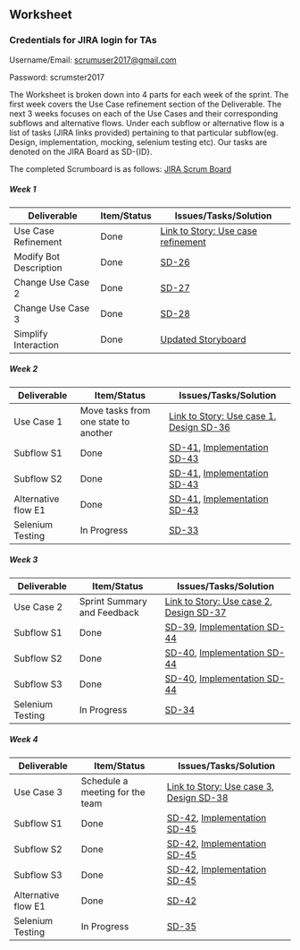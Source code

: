 ## Worksheet

### Credentials for JIRA login for TAs
Username/Email: scrumuser2017@gmail.com

Password: scrumster2017

The Worksheet is broken down into 4 parts for each week of the sprint. The first week covers the Use Case refinement section of the Deliverable. The next 3 weeks focuses on each of the Use Cases and their corresponding subflows and alternative flows. Under each subflow or alternative flow is a list of tasks (JIRA links provided) pertaining to that particular subflow(eg. Design, implementation, mocking, selenium testing etc). Our tasks are denoted on the JIRA Board as SD-{ID}.

The completed Scrumboard is as follows: [JIRA Scrum Board](https://scrumster.atlassian.net/secure/RapidBoard.jspa?rapidView=2&view=detail&selectedIssue=SD-24)

##### Week 1

| Deliverable   | Item/Status   |  Issues/Tasks/Solution
| ------------- | ------------  |  ------------
| Use Case Refinement      | Done          | [Link to Story: Use case refinement](https://scrumster.atlassian.net/browse/SD-25)
| Modify Bot Description      | Done             | [SD-26](https://scrumster.atlassian.net/browse/SD-26)
| Change Use Case 2     | Done             |  [SD-27](https://scrumster.atlassian.net/browse/SD-27)
| Change Use Case 3     | Done             |  [SD-28](https://scrumster.atlassian.net/browse/SD-28)
| Simplify Interaction      | Done             |  [Updated Storyboard](https://github.ncsu.edu/rmuddur/Scrumster/blob/master/images/scrumster-2-0-highres.png)

##### Week 2

| Deliverable   | Item/Status   |  Issues/Tasks/Solution
| ------------- | ------------  |  ------------
| Use Case 1     | Move tasks from one state to another          | [Link to Story: Use case 1](https://scrumster.atlassian.net/browse/SD-30), [Design SD-36](https://scrumster.atlassian.net/browse/SD-36)
| Subflow S1    | Done             |  [SD-41](https://scrumster.atlassian.net/browse/SD-41), [Implementation SD-43](https://scrumster.atlassian.net/browse/SD-43)
| Subflow S2     | Done            |  [SD-41](https://scrumster.atlassian.net/browse/SD-41), [Implementation SD-43](https://scrumster.atlassian.net/browse/SD-43)
| Alternative flow E1     | Done             | [SD-41](https://scrumster.atlassian.net/browse/SD-41), [Implementation SD-43](https://scrumster.atlassian.net/browse/SD-43)
| Selenium Testing      | In Progress             | [SD-33](https://scrumster.atlassian.net/browse/SD-33)

##### Week 3

| Deliverable   | Item/Status   |  Issues/Tasks/Solution
| ------------- | ------------  |  ------------
| Use Case 2     | Sprint Summary and Feedback          | [Link to Story: Use case 2](https://scrumster.atlassian.net/browse/SD-31),  [Design SD-37](https://scrumster.atlassian.net/browse/SD-37)
| Subflow S1     | Done             | [SD-39](https://scrumster.atlassian.net/browse/SD-39), [Implementation SD-44](https://scrumster.atlassian.net/browse/SD-44)
| Subflow S2     | Done             |  [SD-40](https://scrumster.atlassian.net/browse/SD-40), [Implementation SD-44](https://scrumster.atlassian.net/browse/SD-44)
| Subflow S3     | Done             |  [SD-40](https://scrumster.atlassian.net/browse/SD-40), [Implementation SD-44](https://scrumster.atlassian.net/browse/SD-44)
| Selenium Testing      | In Progress             |  [SD-34](https://scrumster.atlassian.net/browse/SD-34)

##### Week 4

| Deliverable   | Item/Status   |  Issues/Tasks/Solution
| ------------- | ------------  |  ------------
| Use Case 3     | Schedule a meeting for the team          | [Link to Story: Use case 3](https://scrumster.atlassian.net/browse/SD-32),  [Design SD-38](https://scrumster.atlassian.net/browse/SD-38)
| Subflow S1     | Done             |  [SD-42](https://scrumster.atlassian.net/browse/SD-42), [Implementation SD-45](https://scrumster.atlassian.net/browse/SD-45)
| Subflow S2     | Done             |  [SD-42](https://scrumster.atlassian.net/browse/SD-42), [Implementation SD-45](https://scrumster.atlassian.net/browse/SD-45)
| Subflow S3     | Done             |  [SD-42](https://scrumster.atlassian.net/browse/SD-42), [Implementation SD-45](https://scrumster.atlassian.net/browse/SD-45)
| Alternative flow E1| Done    | [SD-42](https://scrumster.atlassian.net/browse/SD-42)
| Selenium Testing      | In Progress             |  [SD-35](https://scrumster.atlassian.net/browse/SD-35)
